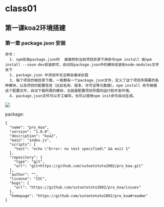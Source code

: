 # class01
## 第一课koa2环境搭建
### 第一章 package.json 安装

    命令：
      1. npm安装package.json时  直接转到当前项目目录下用命令npm install 或npm install --save-dev安装即可，自动将package.json中的模块安装到node-modules文件夹下
      2. package.json 中添加中文注释会编译出错
      3. 每个项目的根目录下面，一般都有一个package.json文件，定义了这个项目所需要的各种模块，以及项目的配置信息（比如名称、版本、许可证等元数据）。npm install 命令根据这个配置文件，自动下载所需的模块，也就是配置项目所需的运行和开发环境。
      4. package.json文件可以手工编写，也可以使用npm init命令自动生成。

   ![](https://i.imgur.com/eyQtpBk.png)

   package:

	{
	  "name": "pro_koa",
	  "version": "1.0.0",
	  "description": "koa2",
	  "main": "index.js",
	  "scripts": {
	    "test": "echo \"Error: no test specified\" && exit 1"
	  },
	  "repository": {
	    "type": "git",
	    "url": "git+https://github.com/sutootototo2002/pro_koa.git"
	  },
	  "author": "",
	  "license": "ISC",
	  "bugs": {
	    "url": "https://github.com/sutootototo2002/pro_koa/issues"
	  },
	  "homepage": "https://github.com/sutootototo2002/pro_koa#readme"
	}


